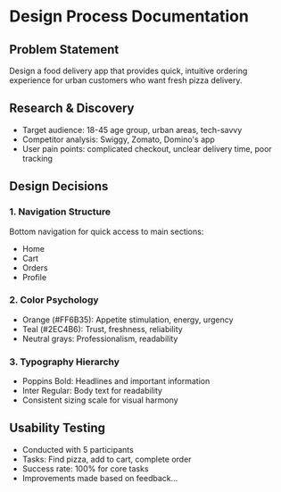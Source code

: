# Design Process Documentation

## Problem Statement
Design a food delivery app that provides quick, intuitive ordering experience for urban customers who want fresh pizza delivery.

## Research & Discovery
- Target audience: 18-45 age group, urban areas, tech-savvy
- Competitor analysis: Swiggy, Zomato, Domino's app
- User pain points: complicated checkout, unclear delivery time, poor tracking

## Design Decisions

### 1. Navigation Structure
Bottom navigation for quick access to main sections:
- Home
- Cart
- Orders
- Profile

### 2. Color Psychology
- Orange (#FF6B35): Appetite stimulation, energy, urgency
- Teal (#2EC4B6): Trust, freshness, reliability
- Neutral grays: Professionalism, readability

### 3. Typography Hierarchy
- Poppins Bold: Headlines and important information
- Inter Regular: Body text for readability
- Consistent sizing scale for visual harmony

## Usability Testing
- Conducted with 5 participants
- Tasks: Find pizza, add to cart, complete order
- Success rate: 100% for core tasks
- Improvements made based on feedback...
